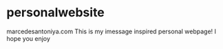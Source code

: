 # personalwebsite
marcedesantoniya.com
This is my imessage inspired personal webpage!
I hope you enjoy
